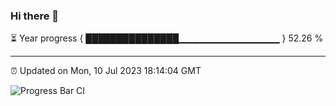 ### Hi there 👋

⏳ Year progress { ███████████████▁▁▁▁▁▁▁▁▁▁▁▁▁▁▁ } 52.26 %

---

⏰ Updated on Mon, 10 Jul 2023 18:14:04 GMT

![Progress Bar CI](https://github.com/liununu/liununu/workflows/Progress%20Bar%20CI/badge.svg)
